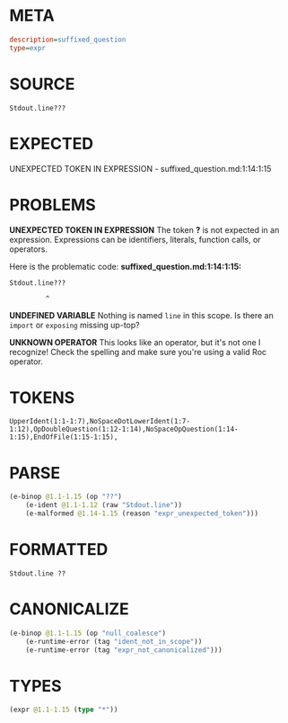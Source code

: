 # META
~~~ini
description=suffixed_question
type=expr
~~~
# SOURCE
~~~roc
Stdout.line???
~~~
# EXPECTED
UNEXPECTED TOKEN IN EXPRESSION - suffixed_question.md:1:14:1:15
# PROBLEMS
**UNEXPECTED TOKEN IN EXPRESSION**
The token **?** is not expected in an expression.
Expressions can be identifiers, literals, function calls, or operators.

Here is the problematic code:
**suffixed_question.md:1:14:1:15:**
```roc
Stdout.line???
```
             ^


**UNDEFINED VARIABLE**
Nothing is named `line` in this scope.
Is there an `import` or `exposing` missing up-top?

**UNKNOWN OPERATOR**
This looks like an operator, but it's not one I recognize!
Check the spelling and make sure you're using a valid Roc operator.

# TOKENS
~~~zig
UpperIdent(1:1-1:7),NoSpaceDotLowerIdent(1:7-1:12),OpDoubleQuestion(1:12-1:14),NoSpaceOpQuestion(1:14-1:15),EndOfFile(1:15-1:15),
~~~
# PARSE
~~~clojure
(e-binop @1.1-1.15 (op "??")
	(e-ident @1.1-1.12 (raw "Stdout.line"))
	(e-malformed @1.14-1.15 (reason "expr_unexpected_token")))
~~~
# FORMATTED
~~~roc
Stdout.line ?? 
~~~
# CANONICALIZE
~~~clojure
(e-binop @1.1-1.15 (op "null_coalesce")
	(e-runtime-error (tag "ident_not_in_scope"))
	(e-runtime-error (tag "expr_not_canonicalized")))
~~~
# TYPES
~~~clojure
(expr @1.1-1.15 (type "*"))
~~~

